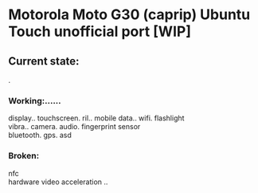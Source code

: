 # Motorola Moto G30 (caprip) Ubuntu Touch unofficial port [WIP]

## Current state:
.
### Working:......
display\..
touchscreen\.
ril\..
mobile data\..
wifi\.
flashlight\
vibra\..
camera\.
audio\.
fingerprint sensor\
bluetooth\.
gps.
asd
### Broken:
nfc\
hardware video acceleration
..
